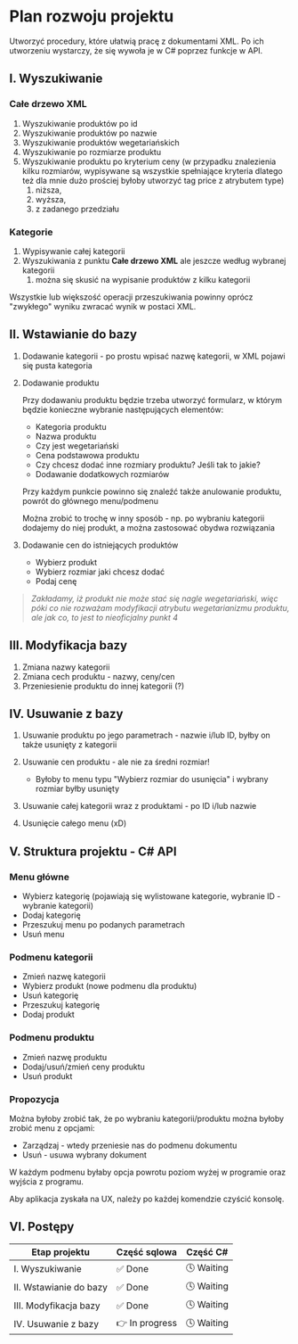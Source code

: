 # Plan rozwoju projektu

Utworzyć procedury, które ułatwią pracę
z dokumentami XML. Po ich utworzeniu wystarczy,
że się wywoła je w C# poprzez funkcje w API.

## I. Wyszukiwanie

### Całe drzewo XML

 1. Wyszukiwanie produktów po id
 2. Wyszukiwanie produktów po nazwie
 3. Wyszukiwanie produktów wegetariańskich
 4. Wyszukiwanie po rozmiarze produktu
 5. Wyszukiwanie produktu po kryterium ceny (w przypadku znalezienia kilku rozmiarów, 
	wypisywane są wszystkie spełniające kryteria dlatego też dla mnie dużo prościej byłoby utworzyć tag price z atrybutem type)
    1. niższa,
    2. wyższa,
    3. z zadanego przedziału

### Kategorie

 1. Wypisywanie całej kategorii
 2. Wyszukiwania z punktu **Całe drzewo XML** ale jeszcze według wybranej kategorii
    1. można się skusić na wypisanie produktów z kilku kategorii

Wszystkie lub większość operacji przeszukiwania powinny oprócz "zwykłego" wyniku zwracać wynik w postaci XML.

## II. Wstawianie do bazy

1. Dodawanie kategorii - po prostu wpisać nazwę kategorii, w XML pojawi się pusta kategoria
2. Dodawanie produktu
  
    Przy dodawaniu produktu będzie trzeba utworzyć formularz, w którym będzie konieczne wybranie następujących elementów:

    - Kategoria produktu
    - Nazwa produktu
    - Czy jest wegetariański
    - Cena podstawowa produktu
    - Czy chcesz dodać inne rozmiary produktu? Jeśli tak to jakie?
    - Dodawanie dodatkowych rozmiarów

    Przy każdym punkcie powinno się znaleźć także anulowanie produktu, powrót do głównego menu/podmenu

    Można zrobić to trochę w inny sposób - np. po wybraniu kategorii dodajemy do niej produkt, a można zastosować obydwa rozwiązania

3. Dodawanie cen do istniejących produktów

    - Wybierz produkt
    - Wybierz rozmiar jaki chcesz dodać
    - Podaj cenę

> _Zakładamy, iż produkt nie może stać się nagle wegetariański, więc póki co nie rozważam modyfikacji atrybutu wegetarianizmu produktu, ale
jak co, to jest to nieoficjalny punkt 4_

## III. Modyfikacja bazy

1. Zmiana nazwy kategorii
2. Zmiana cech produktu - nazwy, ceny/cen
3. Przeniesienie produktu do innej kategorii (?)

## IV. Usuwanie z bazy

1. Usuwanie produktu po jego parametrach - nazwie i/lub ID,
byłby on także usunięty z kategorii
2. Usuwanie cen produktu - ale nie za średni rozmiar!

    - Byłoby to menu typu "Wybierz rozmiar do usunięcia" i wybrany rozmiar byłby usunięty
3. Usuwanie całej kategorii wraz z produktami - po ID i/lub nazwie
4. Usunięcie całego menu (xD)

## V. Struktura projektu - C# API

### Menu główne

- Wybierz kategorię (pojawiają się wylistowane kategorie, wybranie ID - wybranie kategorii)
- Dodaj kategorię
- Przeszukuj menu po podanych parametrach
- Usuń menu

### Podmenu kategorii

- Zmień nazwę kategorii
- Wybierz produkt (nowe podmenu dla produktu)
- Usuń kategorię
- Przeszukuj kategorię
- Dodaj produkt

### Podmenu produktu

- Zmień nazwę produktu
- Dodaj/usuń/zmień ceny produktu
- Usuń produkt

### Propozycja

Można byłoby zrobić tak, że po wybraniu kategorii/produktu można
byłoby zrobić menu z opcjami:

- Zarządzaj - wtedy przeniesie nas do podmenu dokumentu
- Usuń - usuwa wybrany dokument

W każdym podmenu byłaby opcja powrotu poziom wyżej w programie
oraz wyjścia z programu.

Aby aplikacja zyskała na UX, należy po każdej komendzie czyścić konsolę.

## VI. Postępy

| Etap projektu           | Część sqlowa              | Część C#                 |
| ----------------------- | -----------               | ------------------------ |
| I. Wyszukiwanie         | :white_check_mark: Done   |  :clock4: Waiting        |
| II. Wstawianie do bazy  | :white_check_mark: Done   |  :clock4: Waiting        |
| III. Modyfikacja bazy   | :white_check_mark: Done   |  :clock4: Waiting        |
| IV. Usuwanie z bazy     | :point_right: In progress |  :clock4: Waiting        |

